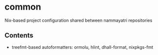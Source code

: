 # common

Nix-based project configuration shared between nammayatri repositories

## Contents

- treefmt-based autoformatters: ormolu, hlint, dhall-format, nixpkgs-fmt
